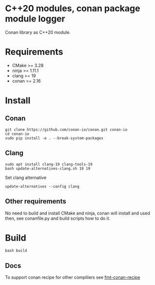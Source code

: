 # C++20 modules, conan package module logger

Conan library as C++20 module.

# Requirements

* CMake >= 3.28
* ninja >= 1.11.1
* clang >= 19
* conan >= 2.16

# Install

## Conan

    git clone https://github.com/conan-io/conan.git conan-io
    cd conan-io
    sudo pip install -e . --break-system-packages

## Clang

    sudo apt install clang-19 clang-tools-19
    bash update-alternatives-clang.sh 19 19

Set clang alternative

    update-alternatives --config clang

## Other requirements

No need to build and install CMake and ninja, conan will install and used then, see conanfile.py and build scripts how to do it.

# Build

    bash build


## Docs

To support conan recipe for other complilers see [fmt-conan-recipe](https://github.com/jcar87/cxx-module-packaging/blob/main/experiments/02-bmi-packaging/fmt-recipe/conanfile.py)
